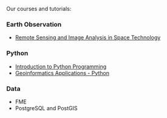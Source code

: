 Our courses and tutorials:

### Earth Observation

- [Remote Sensing and Image Analysis in Space Technology](https://eo-agh.github.io/eo-course/)

### Python

- [Introduction to Python Programming](https://http.cat/status/102)
- [Geoinformatics Applications - Python](https://http.cat/status/101)

### Data

- FME
- PostgreSQL and PostGIS